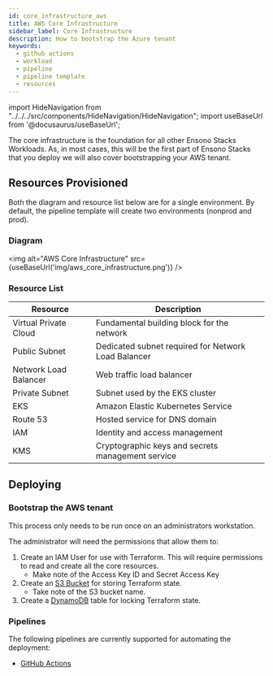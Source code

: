 ```yaml
---
id: core_infrastructure_aws
title: AWS Core Infrastructure
sidebar_label: Core Infrastructure
description: How to bootstrap the Azure tenant
keywords:
  - github actions
  - workload
  - pipeline
  - pipeline template
  - resources
---
```


import HideNavigation from "../../../src/components/HideNavigation/HideNavigation";
import useBaseUrl from '@docusaurus/useBaseUrl';

The core infrastructure is the foundation for all other Ensono Stacks Workloads. As, in most cases, this will be the first part of Ensono Stacks that you deploy we will also cover bootstrapping your AWS tenant.

## Resources Provisioned

Both the diagram and resource list below are for a single environment. By default, the pipeline template will create two environments (nonprod and prod).

### Diagram

<img alt="AWS Core Infrastructure" src={useBaseUrl('img/aws_core_infrastructure.png')} />

### Resource List

| Resource              | Description                                         |
| --------------------- | --------------------------------------------------- |
| Virtual Private Cloud | Fundamental building block for the network          |
| Public Subnet         | Dedicated subnet required for Network Load Balancer |
| Network Load Balancer | Web traffic load balancer                           |
| Private Subnet        | Subnet used by the EKS cluster                      |
| EKS                   | Amazon Elastic Kubernetes Service                   |
| Route 53              | Hosted service for DNS domain                       |
| IAM                   | Identity and access management                      |
| KMS                   | Cryptographic keys and secrets management service   |

## Deploying

### Bootstrap the AWS tenant

This process only needs to be run once on an administrators workstation.

The administrator will need the permissions that allow them to:

1. Create an IAM User for use with Terraform. This will require permissions to read and create all the core resources.
   - Make note of the Access Key ID and Secret Access Key
2. Create an [S3 Bucket](https://docs.aws.amazon.com/AmazonS3/latest/userguide/create-bucket-overview.html) for storing Terraform state.
   - Take note of the S3 bucket name.
3. Create a [DynamoDB](https://docs.aws.amazon.com/amazondynamodb/latest/developerguide/getting-started-step-1.html) table for locking Terraform state.

### Pipelines

The following pipelines are currently supported for automating the deployment:

- [GitHub Actions](./pipelines/github_actions.md)
